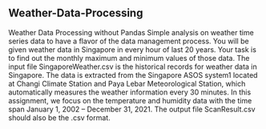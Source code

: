 ## Weather-Data-Processing
Weather Data Processing without Pandas
Simple analysis on weather time series data to have 
a flavor of the data management process. You will be given weather data in Singapore in every 
hour of last 20 years. Your task is to find out the monthly maximum and minimum values of 
those data.
The input file SingaporeWeather.csv is the historical records for weather data in Singapore. The 
data is extracted from the Singapore ASOS system1
located at Changi Climate Station and Paya 
Lebar Meteorological Station, which automatically measures the weather information every 30 
minutes. In this assignment, we focus on the temperature and humidity data with the time span 
January 1, 2002 – December 31, 2021.
The output file ScanResult.csv should also be the .csv format.
